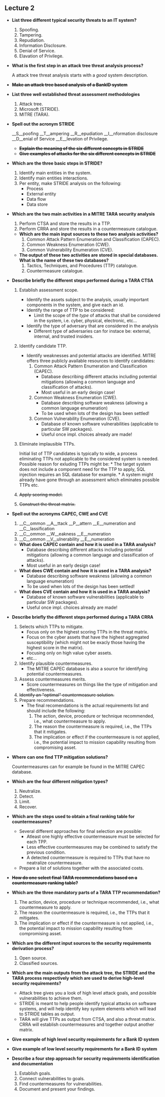 ## Lecture 2

* __List three different typical security threats to an IT system?__
    1. Spoofing.
    2. Tampering.
    3. Repudiation.
    4. Information Disclosure.
    5. Denial of Service.
    6. Elavation of Privilege.
* __What is the first step in an attack tree threat analysis process?__

    A attack tree threat analysis starts with a *good* system description.
* ~~__Make an attack tree based analysis of a BankID system__~~
* __List three well established threat assessment methodologies__
    1. Attack tree.
    2. Microsoft (STRIDE).
    3. MITRE (TARA).
* __Spell out the acronym STRIDE__

    __S__poofing __T__ampering __R__epudiation __I__nformation disclosure __D__enial of Service __E__levation of Privilege.
    * ~~__Explain the meaning of the six different concepts in STRIDE__~~        
    * ~~__Give examples of attacks for the six different concepts in STRIDE__~~
* __Which are the three basic steps in STRIDE?__
    1. Identify main entities in the system.
    2. Identify main entities interactions.
    3. Per entity, make STRIDE analysis on the following:
        * Process
        * External entity
        * Data flow
        * Data store
* __Which are the two main activities in a MITRE TARA security analysis__
    1. Perform CTSA and store the results in a TTP.
    2. Perform CRRA and store the results in a countermeasure catalogue.
    * __Which are the main input sources to these two analysis activities?__
        1. Common Attack Pattern Enumeration and Classification (CAPEC).
        2. Common Weakness Enumeration (CWE).
        3. Common Vulnerability Enumeration (CVE).
    * __The output of these two activities are stored in special databases. What is the name of these two databases?__
        1. Tactics, Techniques, and Procedures (TTP) catalogue.
        2. Countermeasure catalogue.
* __Describe briefly the different steps performed during a TARA CTSA__
    1. Establish assessment scope.
        * Identify the assets subject to the analysis, usually important components in the system, and give each an id.
        * Identify the range of TTP to be considered:
            * Limit the scope of the *type* of attacks that shall be considered in the system, i.e. cyber, physical, electronic, etc...
        * Identify the type of adversary that are considered in the analysis
            * Different type of adversaries can for instace be: external, internal, and trusted insiders.
    2. Identify candidate TTP.
        * Identify weaknesses and potential attacks are identified. MITRE offers three publicly available resources to identify candidates:
            1. Common Attack Pattern Enumeration and Classification (CAPEC).
                * Database describing different attacks including potential mitigations (allowing a common language and classification of attacks).
                * Most useful in an early design case!
            2. Common Weakness Enumeration (CWE).
                * Database describing software weakness (allowing a common language enumeration)
                * To be used when lots of the design has been settled!
            3. Common Vulnerability Enumeration (CVE).
                * Database of known software vulnerabilities (applicable to particular SW packages).
                * Useful once impl. choices already are made!
    3. Eliminate implausible TTPs.

        Initial list of TTP candidates is typically to wide, a process eliminating TTPs not applicable to the considered system is needed.
        Possible reason for exluding TTPs might be:
            * The target system does not include a component need for the TTP to apply, SQL injection requires an SQL database for example.
            * A system might already have gone through an assessment which eliminates possible TTPs etc.
    4. ~~Apply scoring model.~~
    5. ~~Construct the threat matrix.~~
* __Spell out the acronyms CAPEC, CWE and CVE__
    1. __C__ommon __A__ttack __P__attern __E__numeration and __C__lassification
    2. __C__ommon __W__eakness __E__numeration
    3. __C__ommon __V__ulnerability __E__numeration
    * __What does CAPEC contain and how it is used in a TARA analysis?__
        * Database describing different attacks including potential mitigations (allowing a common language and classification of attacks).
        * Most useful in an early design case!
    * __What does CWE contain and how it is used in a TARA analysis?__
        * Database describing software weakness (allowing a common language enumeration)
        * To be used when lots of the design has been settled!
    * __What does CVE contain and how it is used in a TARA analysis?__
        * Database of known software vulnerabilities (applicable to particular SW packages).
        * Useful once impl. choices already are made!
* __Describe briefly the different steps performed during a TARA CRRA__
    1. Selects which TTPs to mitigate.
        * Focus only on the highest scoring TTPs in the threat matrix.
        * Focus on the cyber assets that have the highest aggregated susceptibility (which might not be exacly those having the highest score in the matrix).
        * Focusing only on high value cyber assets.
        * etc...
    2. Identify plausible countermeasures.
        *  The MITRE CAPEC database is also a source for identifying potential countermeasures.
    3. Assess countermeasures merits.
        * Score countermeasures on things like the type of mitigation and effectiveness.
    4. ~~Identify an "optimal" countermeasure solution.~~
    5. Prepare recommendations.
        * The final recomendations is the actual requirements list and should include the following:
            1. The action, device, procedure or technique recommended, i.e., what countermeasure to apply.
            2. The reason the countermeasure is required, i.e., the TTPs that it mitigates.
            3. The implication or effect if the countermeasure is not applied, i.e., the potential impact to mission capability resulting from compromising asset.
* __Where can one find TTP mitigation solutions?__

    Countermeasures can for example be found in the MITRE CAPEC database.
* __Which are the four different mitigation types?__
    1. Neutralize.
    2. Detect.
    3. Limit.
    4. Recover.
* __Which are the steps used to obtain a final ranking table for countermeasures?__
    * Several different approaches for final selection are possible:
        * Atleast one highly effective countermeasure must be selected for each TPP.
        * Less effective countermeasures may be combined to satisfy the previous condition.
        * A detected countermeasure is required to TTPs that have no neatralize countermeasure.
    * Prepare a list of solutions together with the associated costs.
* ~~__How do one select final TARA recommendations based on a countermeasure ranking table?__~~
* __Which are the three mandatory parts of a TARA TTP recommendation?__
    1. The action, device, procedure or technique recommended, i.e., what countermeasure to apply.
    2. The reason the countermeasure is required, i.e., the TTPs that it mitigates.
    3. The implication or effect if the countermeasure is not applied, i.e., the potential impact to mission capability resulting from compromising asset.
* __Which are the different input sources to the security requirements derivation process?__
    1. Open source.
    2. Classified sources.
* __Which are the main outputs from the attack tree, the STRIDE and the TARA process respectively which are used to derive high-level security requirements?__
    * Attack tree gives you a look of high level attack goals, and possible vulnerabilities to achieve them.
    * STRIDE is meant to help people identify typical attacks on software systems, and will help identify key system elements which will lead to STRIDE tables as output.
    * TARA will give TTPs as output from CTSA, and also a threat matrix. CRRA will establish countermeasures and together output another matrix.
* __Give example of high level security requirements for a Bank ID system__
* __Give example of low level security requirements  for a Bank ID system__
* __Describe a four step approach for security requirements identification and documentation__
    1. Establish goals.
    2. Connect vulnerabilities to goals.
    3. Find countermeasures for vulnerabilities.
    4. Document and present your findings.